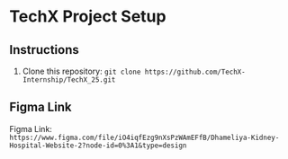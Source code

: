 # TechX Project Setup

## Instructions

1. Clone this repository: `git clone https://github.com/TechX-Internship/TechX_25.git`
## Figma Link

Figma Link: `https://www.figma.com/file/iO4iqfEzg9nXsPzWAmEFfB/Dhameliya-Kidney-Hospital-Website-2?node-id=0%3A1&type=design`
